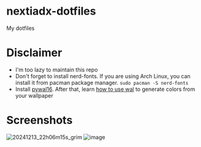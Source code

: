 # nextiadx-dotfiles
 My dotfiles

# Disclaimer
- I'm too lazy to maintain this repo
- Don't forget to install nerd-fonts. If you are using Arch Linux, you can install it from pacman package manager. `sudo pacman -S nerd-fonts`
- Install [pywal16](https://github.com/eylles/pywal16/wiki/Installation). After that, learn [how to use wal](https://github.com/eylles/pywal16/wiki/Getting-Started#how-to-use-wal) to generate colors from your wallpaper

# Screenshots
![20241213_22h06m15s_grim](https://github.com/user-attachments/assets/90c36623-79dc-4a93-9180-b0f31272bb83)
![image](https://github.com/user-attachments/assets/6513fd7a-eb47-43e1-9525-6c7f56ea152b)
